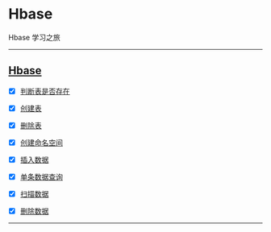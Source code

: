 # Hbase

Hbase 学习之旅

-----------------------------


## [Hbase](src/main/java/com/cpucode/hbase)

- [x] [判断表是否存在](src/main/java/com/cpucode/hbase/ddl/exist/IsTableExist.java)
- [x] [创建表](src/main/java/com/cpucode/hbase/ddl/create/table/CreateTable.java)
- [x] [删除表](src/main/java/com/cpucode/hbase/ddl/drop/table/DropTable.java)
- [x] [创建命名空间](src/main/java/com/cpucode/hbase/ddl/create/nameSpace/CreateNameSpace.java)
- [x] [插入数据](src/main/java/com/cpucode/hbase/dml/put/data/PutData.java)
- [x] [单条数据查询](src/main/java/com/cpucode/hbase/dml/get/data/GetData.java)
- [x] [扫描数据](src/main/java/com/cpucode/hbase/dml/scan/table/ScanTable.java)
- [x] [删除数据](src/main/java/com/cpucode/hbase/dml/deleta/data/DeleteData.java)


-------------------------





